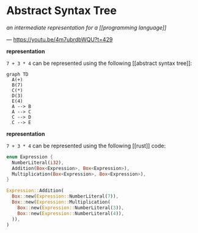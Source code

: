 # Abstract Syntax Tree

_an intermediate representation for a [[programming language]]_

&mdash; <https://youtu.be/4m7ubrdbWQU?t=429>

**representation**

`7 + 3 * 4` can be represented using the following [[abstract syntax tree]]:

```mermaid
graph TD
  A(+)
  B(7)
  C(*)
  D(3)
  E(4)
  A --> B
  A --> C
  C --> D
  C --> E
```

**representation**

`7 + 3 * 4` can be represented using the following [[rust]] code:

```rust
enum Expression {
  NumberLiteral(i32),
  Addition(Box<Expression>, Box<Expression>),
  Multiplication(Box<Expression>, Box<Expression>),
}

Expression::Addition(
  Box::new(Expression::NumberLiteral(7)),
  Box::new(Expression::Multiplication(
    Box::new(Expression::NumberLiteral(3)),
    Box::new(Expression::NumberLiteral(4)),
  )),
)
```
